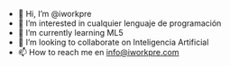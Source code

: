 - 👋 Hi, I’m @iworkpre
- 👀 I’m interested in  cualquier lenguaje de programación
- 🌱 I’m currently learning  ML5
- 💞️ I’m looking to collaborate on  Inteligencia Artificial
- 📫 How to reach me  en info@iworkpre.com

<!---
iworkpre/iworkpre is a ✨ special ✨ repository because its `README.md` (this file) appears on your GitHub profile.
You can click the Preview link to take a look at your changes.
--->

